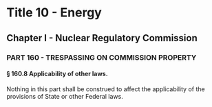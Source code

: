 
# Title 10 - Energy
## Chapter I - Nuclear Regulatory Commission
### PART 160 - TRESPASSING ON COMMISSION PROPERTY
#### § 160.8 Applicability of other laws.

Nothing in this part shall be construed to affect the applicability of the provisions of State or other Federal laws.
